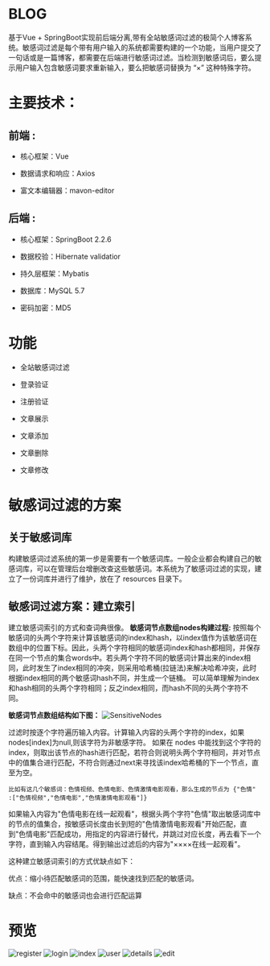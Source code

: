 # BLOG
基于Vue + SpringBoot实现前后端分离,带有全站敏感词过滤的极简个人博客系统。敏感词过滤是每个带有用户输入的系统都需要构建的一个功能，当用户提交了一句话或是一篇博客，都需要在后端进行敏感词过滤。当检测到敏感词后，要么提示用户输入包含敏感词要求重新输入，要么把敏感词替换为 “×” 这种特殊字符。
# 主要技术：
## 前端 :
- 核心框架：Vue

- 数据请求和响应：Axios

- 富文本编辑器：mavon-editor
## 后端 :
- 核心框架：SpringBoot 2.2.6

- 数据校验：Hibernate validatior

- 持久层框架：Mybatis

- 数据库：MySQL 5.7

- 密码加密：MD5
# 功能
-  全站敏感词过滤

-  登录验证

-  注册验证

-  文章展示

-  文章添加

-  文章删除

-  文章修改
# 敏感词过滤的方案

## 关于敏感词库
  构建敏感词过滤系统的第一步是需要有一个敏感词库。一般企业都会构建自己的敏感词库，可以在管理后台增删改查这些敏感词。本系统为了敏感词过滤的实现，建立了一份词库并进行了维护，放在了 resources 目录下。

## 敏感词过滤方案：建立索引
  建立敏感词索引的方式和查词典很像。
  **敏感词节点数组nodes构建过程:** 按照每个敏感词的头两个字符来计算该敏感词的index和hash，以index值作为该敏感词在数组中的位置下标。因此，头两个字符相同的敏感词index和hash都相同，并保存在同一个节点的集合words中。若头两个字符不同的敏感词计算出来的index相同，此时发生了index相同的冲突，则采用哈希桶(拉链法)来解决哈希冲突，此时根据index相同的两个敏感词hash不同，并生成一个链桶。
  可以简单理解为index和hash相同的头两个字符相同；反之index相同，而hash不同的头两个字符不同。
  
  **敏感词节点数组结构如下图：** 
    ![SensitiveNodes](https://user-images.githubusercontent.com/51791348/115273040-a665d500-a171-11eb-9922-38425b4e0bdb.png)

  过滤时按逐个字符遍历输入内容。计算输入内容的头两个字符的index，如果nodes[index]为null,则该字符为非敏感字符。 如果在 nodes 中能找到这个字符的index，则取出该节点的hash进行匹配，若符合则说明头两个字符相同，并对节点中的值集合进行匹配，不符合则通过next来寻找该index哈希桶的下一个节点，直至为空。

    比如有这几个敏感词：色情视频、色情电影、色情激情电影观看，那么生成的节点为 {"色情" :["色情视频","色情电影","色情激情电影观看"]}
   如果输入内容为"色情电影在线一起观看"，根据头两个字符"色情"取出敏感词库中的节点的值集合，按敏感词长度由长到短的"色情激情电影观看"开始匹配，直到"色情电影"匹配成功，用指定的内容进行替代，并跳过对应长度，再去看下一个字符，直到输入内容结尾。得到输出过滤后的内容为"××××在线一起观看"。

   这种建立敏感词索引的方式优缺点如下：

优点：缩小待匹配敏感词的范围，能快速找到匹配的敏感词。

缺点：不会命中的敏感词也会进行匹配运算

# 预览
![register](https://user-images.githubusercontent.com/51791348/115271752-3e62bf00-a170-11eb-8a69-f02f70e47241.png)
![login](https://user-images.githubusercontent.com/51791348/115271873-605c4180-a170-11eb-8500-1cf40028d705.png)
![index](https://user-images.githubusercontent.com/51791348/115271871-5fc3ab00-a170-11eb-9132-f9a5ac97ee7f.png)
![user](https://user-images.githubusercontent.com/51791348/115271876-605c4180-a170-11eb-94ba-b2cc8ac80dae.png)
![details](https://user-images.githubusercontent.com/51791348/115271865-5df9e780-a170-11eb-883f-9e9bfb54b7f0.png)
![edit](https://user-images.githubusercontent.com/51791348/115271870-5fc3ab00-a170-11eb-8a58-01f75e202e6a.png)


